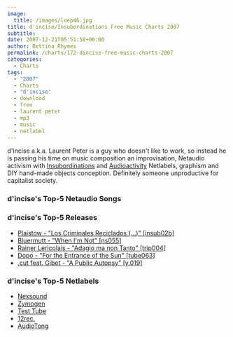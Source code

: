```yaml
---
image:
  title: /images/leep46.jpg
title: d'incise/Insubordinations Free Music Charts 2007
subtitle: 
date: 2007-12-21T05:51:58+00:00
author: Bettina Rhymes
permalink: /charts/172-dincise-free-music-charts-2007
categories:
  - Charts
tags:
  - "2007"
  - Charts
  - "d'incise"
  - download
  - free
  - laurent peter
  - mp3
  - music
  - netlabel
---
```

d'incise a.k.a. Laurent Peter is a guy who doesn't like to work, so instead he is passing his time on music composition an improvisation, Netaudio activism with [Insubordinations](http://www.dincise.net/insubordinations/home.html) and [Audioactivity](http://www.audioactivity.net/) Netlabels, graphism and DIY hand-made objects conception. Definitely someone unproductive for capitalist society.<!--more-->

### d'incise's Top-5 Netaudio Songs

### d'incise's Top-5 Releases

  * [Plaistow - "Los Criminales Reciclados (...)" [insub02b]](http://www.dincise.net/insubordinations/releasescdr02.html)
  * [Bluermutt - "When I'm Not" [ns055]](http://nexsound.org/ns55.html)
  * [Rainer Lericolais - "Adagio ma non Tanto" [trip004]](http://www.cartepostalerecords.be/tripostal/main.htm)
  * [Dopo - "For the Entrance of the Sun" [tube063]](http://testtube.monocromatica.com/releases/tube063.htm)
  * [.cut feat. Gibet - "A Public Autopsy" [y.019]](http://abyssa.netlabel.free.fr/y.019.html)

### d'incise's Top-5 Netlabels

  * [Nexsound](http://www.nexsound.org)
  * [Zymogen](http://www.zymogen.net) 
  * [Test Tube](http://testtube.monocromatica.com/) 
  * [12rec.](http://www.12rec.net) 
  * [AudioTong](http://www.audiotong.net)